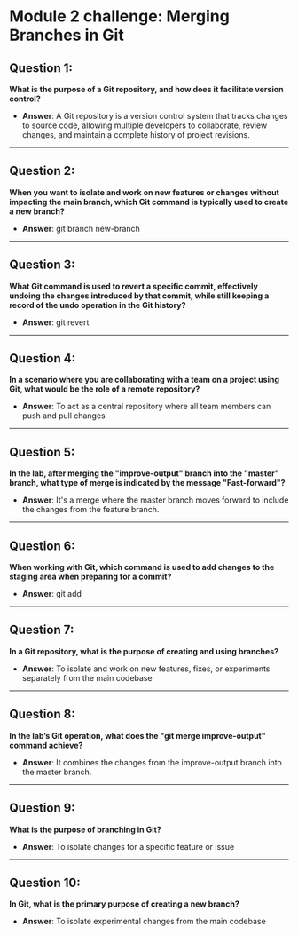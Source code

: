 # Module 2 challenge: Merging Branches in Git


## Question 1:
**What is the purpose of a Git repository, and how does it facilitate version control?**

- **Answer**: A Git repository is a version control system that tracks changes to source code, allowing multiple developers to collaborate, review changes, and maintain a complete history of project revisions.

---

## Question 2:
**When you want to isolate and work on new features or changes without impacting the main branch, which Git command is typically used to create a new branch?**

- **Answer**: git branch new-branch

---

## Question 3:
**What Git command is used to revert a specific commit, effectively undoing the changes introduced by that commit, while still keeping a record of the undo operation in the Git history?**

- **Answer**: git revert

---

## Question 4:
**In a scenario where you are collaborating with a team on a project using Git, what would be the role of a remote repository?**

- **Answer**: To act as a central repository where all team members can push and pull changes

---

## Question 5:
**In the lab, after merging the "improve-output" branch into the "master" branch, what type of merge is indicated by the message "Fast-forward"?**

- **Answer**: It's a merge where the master branch moves forward to include the changes from the feature branch.

---

## Question 6:
**When working with Git, which command is used to add changes to the staging area when preparing for a commit?**

- **Answer**: git add

---

## Question 7:
**In a Git repository, what is the purpose of creating and using branches?**

- **Answer**: To isolate and work on new features, fixes, or experiments separately from the main codebase

---

## Question 8:
**In the lab’s Git operation, what does the "git merge improve-output" command achieve?**

- **Answer**: It combines the changes from the improve-output branch into the master branch.

---

## Question 9:
**What is the purpose of branching in Git?**

- **Answer**: To isolate changes for a specific feature or issue

---

## Question 10:
**In Git, what is the primary purpose of creating a new branch?**

- **Answer**: To isolate experimental changes from the main codebase
